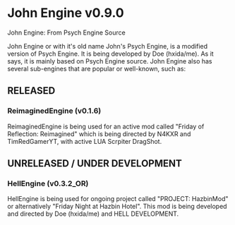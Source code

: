 # John Engine v0.9.0
John Engine: From Psych Engine Source

John Engine or with it's old name John's Psych Engine, is a modified version of Psych Engine. It is being developed by Doe (hxida/me).
As it says, it is mainly based on Psych Engine source.
John Engine also has several sub-engines that are popular or well-known, such as:

## RELEASED

### ReimaginedEngine (v0.1.6)
ReimaginedEngine is being used for an active mod called "Friday of Reflection: Reimagined" which is being directed by N4KXR and TimRedGamerYT, with active LUA Scrpiter DragShot.

## UNRELEASED / UNDER DEVELOPMENT

### HellEngine (v0.3.2_OR)
HellEngine is being used for ongoing project called "PROJECT: HazbinMod" or alternatively "Friday Night at Hazbin Hotel". This mod is being developed and directed by Doe (hxida/me) and HELL DEVELOPMENT.
